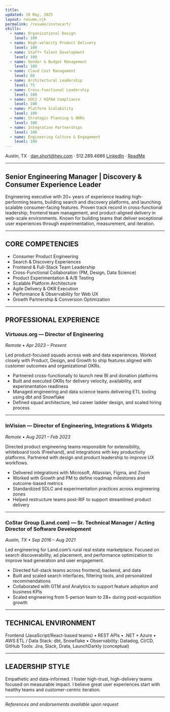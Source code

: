 ```yaml
---
title:
updated: 19 May, 2025
layout: resume.njk
permalink: /resume/instacart/
skills:
  - name: Organizational Design
    level: 100
  - name: High-velocity Product Delivery
    level: 100
  - name: Staff+ Talent Development
    level: 100
  - name: Vendor & Budget Management
    level: 100
  - name: Cloud Cost Management
    level: 80
  - name: Architectural Leadership
    level: 75
  - name: Cross-functional Leadership
    level: 100
  - name: SOC2 / HIPAA Compliance
    level: 100
  - name: Platform Scalability
    level: 100
  - name: Strategic Planning & OKRs
    level: 100
  - name: Integration Partnerships
    level: 100
  - name: Engineering Culture & Engagement
    level: 100
---
```


Austin, TX · dan.short@hey.com · 512.289.4686
[LinkedIn](https://linkedin.com/in/danshort) · [ReadMe](https://readme.dansshorts.com)

---

## Senior Engineering Manager | Discovery & Consumer Experience Leader

Engineering executive with 20+ years of experience leading high-performing teams, building search and discovery platforms, and launching scalable consumer-facing features. Proven track record in cross-functional leadership, frontend team management, and product-aligned delivery in web-scale environments. Known for building teams that deliver exceptional user experiences through experimentation, measurement, and iteration.

---

## CORE COMPETENCIES

- Consumer Product Engineering
- Search & Discovery Experiences
- Frontend & Full-Stack Team Leadership
- Cross-Functional Collaboration (PM, Design, Data Science)
- Product Experimentation & A/B Testing
- Scalable Platform Architecture
- Agile Delivery & OKR Execution
- Performance & Observability for Web UX
- Growth Partnership & Conversion Optimization

---

## PROFESSIONAL EXPERIENCE

### Virtuous.org — Director of Engineering
_Remote • Apr 2023 – Present_

Led product-focused squads across web and data experiences. Worked closely with Product, Design, and Growth to ship features aligned with customer outcomes and organizational OKRs.

- Partnered cross-functionally to launch new BI and donation platforms
- Built and executed OKRs for delivery velocity, availability, and experimentation readiness
- Managed engineering and data science teams delivering ETL tooling using dbt and Snowflake
- Defined squad architecture, led career ladder design, and scaled hiring process

---

### InVision — Director of Engineering, Integrations & Widgets
_Remote • Aug 2021 – Feb 2023_

Directed product engineering teams responsible for extensibility, whiteboard tools (Freehand), and integrations with key productivity platforms. Partnered with design and product leadership to improve UX workflows.

- Delivered integrations with Microsoft, Atlassian, Figma, and Zoom
- Worked with Growth and PM to define roadmap milestones and outcome-based metrics
- Standardized SDLC and experimentation practices across engineering zones
- Helped restructure teams post-RIF to support streamlined product delivery

---

### CoStar Group (Land.com) — Sr. Technical Manager / Acting Director of Software Development
_Austin, TX • Sep 2016 – Aug 2021_

Led engineering for Land.com’s rural real estate marketplace. Focused on search discoverability, ad placement, and performance optimization to improve lead generation and user engagement.

- Directed full-stack teams across frontend, backend, and data
- Built and scaled search interfaces, filtering tools, and personalized recommendations
- Collaborated with GTM and Analytics to support feature adoption and business KPIs
- Scaled engineering from 5-person team to 28+ during post-acquisition growth

---

## TECHNICAL ENVIRONMENT

Frontend (JavaScript/React-based teams) • REST APIs • .NET • Azure • AWS
ETL / Data Stack: dbt, Snowflake • Observability: Datadog, CI/CD, GitHub
Tools: Jira, Slack, Drata, LaunchDarkly (conceptual)

---

## LEADERSHIP STYLE

Empathetic and data-informed. I foster high-trust, high-delivery teams focused on measurable impact. I believe great user experiences start with healthy teams and customer-centric iteration.

---

*References and endorsements available upon request*